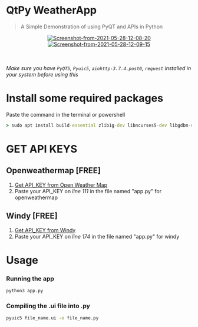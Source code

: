 # QtPy WeatherApp
>A Simple Demonstration of using PyQT and APIs in Python
> 
<div align="center">
<a href="https://ibb.co/7yJ3799"><img src="https://i.ibb.co/s3vTLBB/Screenshot-from-2021-05-28-12-08-20.png" alt="Screenshot-from-2021-05-28-12-08-20" border="0"></a>
<a href="https://ibb.co/3rTYY7J"><img src="https://i.ibb.co/Rvg4495/Screenshot-from-2021-05-28-12-09-15.png" alt="Screenshot-from-2021-05-28-12-09-15" border="0"></a>
</div><br/>
<br/>

*Make sure you have `PyQT5`, `Pyuic5`, `aiohttp-3.7.4.post0`, `request` installed in your system before using this*

# Install some required packages
Paste the command in the terminal or powershell
```cmd
> sudo apt install build-essential zlib1g-dev libncurses5-dev libgdbm-dev libnss3-dev libssl-dev libreadline-dev libffi-dev python-tk python3-tk tk-dev pyqt5 aiohttp-3.7.4.post0 request pyuic5
```

# GET API KEYS

## Openweathermap [FREE]
1. <a href="https://openweathermap.org/api" target="_blank"> Get API_KEY from Open Weather Map </a>
2. Paste your API_KEY on *line 111* in the file named "app.py" for openweathermap

## Windy [FREE]
1. <a href="https://api.windy.com/" target="_blank"> Get API_KEY from Windy </a>
2. Paste your API_KEY on *line 174* in the file named "app.py" for windy

# Usage

### Running the app
```cmd
python3 app.py
```

### Compiling the .ui file into .py
```cmd
pyuic5 file_name.ui -o file_name.py
```
